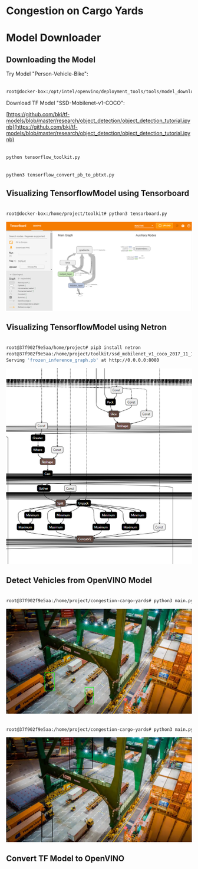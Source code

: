 # Congestion on Cargo Yards



# Model Downloader

## Downloading the Model

Try Model "Person-Vehicle-Bike":

```bash

root@docker-box:/opt/intel/openvino/deployment_tools/tools/model_downloader# python3 downloader.py --name "person-vehicle-bike-detection-crossroad-0078" --output_dir /home/project/models

```

Download TF Model "SSD-Mobilenet-v1-COCO":

[https://github.com/bkj/tf-models/blob/master/research/object_detection/object_detection_tutorial.ipynb](https://github.com/bkj/tf-models/blob/master/research/object_detection/object_detection_tutorial.ipynb)

```bash

python tensorflow_toolkit.py

```

```bash

python3 tensorflow_convert_pb_to_pbtxt.py

```

## Visualizing TensorflowModel using Tensorboard

```bash

root@docker-box:/home/project/toolkit# python3 tensorboard.py

```

![../images/tensorboard.PNG](../images/tensorboard.PNG)

## Visualizing TensorflowModel using Netron

```bash

root@37f902f9e5aa/home/project# pip3 install netron
root@37f902f9e5aa:/home/project/toolkit/ssd_mobilenet_v1_coco_2017_11_17# netron -b frozen_inference_graph.pb --host 0.0.0.0 --port 8080
Serving 'frozen_inference_graph.pb' at http://0.0.0.0:8080

```

![../images/netron-half.PNG](../images/netron-half.PNG)

## Detect Vehicles from OpenVINO Model

```bash

root@37f902f9e5aa:/home/project/congestion-cargo-yards# python3 main.py -m /home/project/models/intel/person-vehicle-bike-detection-crossroad-0078/FP32/person-vehicle-bike-detection-crossroad-0078.xml -vds "/home/project/images/automated-queue.png" -d CPU -bt 1 --batch_size 1 -pt 0.11 --relative_overlap_area 1.0 --relative_union_area 1.0 --iou_threshold 0.1

```

![../images/automated-queue.0.png](../images/automated-queue.0.png)

```bash

root@37f902f9e5aa:/home/project/congestion-cargo-yards# python3 main.py -m /home/project/models/intel/person-vehicle-bike-detection-crossroad-yolov3-1020/FP32/person-vehicle-bike-detection-crossroad-yolov3-1020.xml -vds "/home/project/images/automated-queue.png" -d CPU -bt 1 --batch_size 1 -pt 0.11 --prob_threshold 0.05 --iou_threshold 1.0 --yolo 1 --dict_export 1

```

![../images/automated-queue.0.yolo.png](../images/automated-queue.0.yolo.png)

## Convert TF Model to OpenVINO

